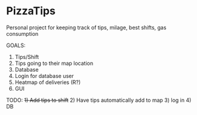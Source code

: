 # PizzaTips
Personal project for keeping track of tips, milage, best shifts, gas consumption


GOALS:
1) Tips/Shift 
2) Tips going to their map location
3) Database
4) Login for database user
5) Heatmap of deliveries (R?)
6) GUI

TODO:
~~1) Add tips to shift~~
2) Have tips automatically add to map
3) log in
4) DB
